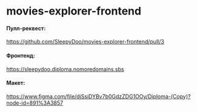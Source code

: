 # movies-explorer-frontend
#### Пулл-реквест:
https://github.com/SleepyDoo/movies-explorer-frontend/pull/3
#### Фронтенд:
https://sleepydoo.diploma.nomoredomains.sbs
#### Макет:
https://www.figma.com/file/djSsiDYBv7b0GdzZDG1OOy/Diploma-(Copy)?node-id=891%3A3857
